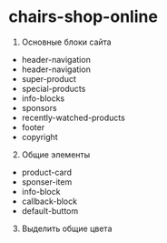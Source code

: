 # chairs-shop-online

1. Основные блоки сайта
- header-navigation
- header-navigation
- super-product
- special-products
- info-blocks
- sponsors
- recently-watched-products
- footer
- copyright

2. Общие элементы
- product-card
- sponser-item 
- info-block
- callback-block
- default-buttom

3. Выделить общие цвета
